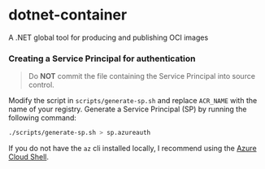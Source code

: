 # dotnet-container
A .NET global tool for producing and publishing OCI images

### Creating a Service Principal for authentication

> Do **NOT** commit the file containing the Service Principal into source control.

Modify the script in `scripts/generate-sp.sh` and replace `ACR_NAME` with the name of your registry.
Generate a Service Principal (SP) by running the following command:

```sh
./scripts/generate-sp.sh > sp.azureauth
```

If you do not have the `az` cli installed locally, I recommend using the [Azure Cloud Shell](https://shell.azure.com/).
